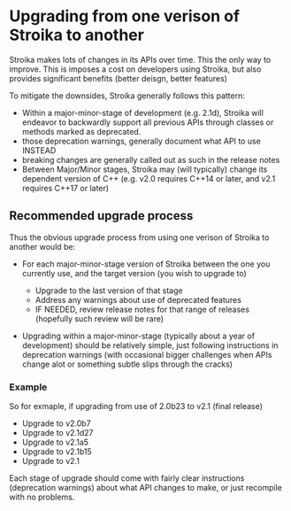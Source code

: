 # Upgrading from one verison of Stroika to another

Stroika makes lots of changes in its APIs over time. This the only way to improve. This is imposes a cost on developers using Stroika, but also provides significant benefits (better deisgn, better features)

To mitigate the downsides, Stroika generally follows this pattern:

- Within a major-minor-stage of development (e.g. 2.1d), Stroika will endeavor to backwardly support all previous APIs through classes or methods marked as deprecated.
- those deprecation warnings, generally document what API to use INSTEAD
- breaking changes are generally called out as such in the release notes
- Between Major/Minor stages, Stroika may (will typically) change its dependent version of C++ (e.g. v2.0 requires C++14 or later, and v2.1 requires C++17 or later)

## Recommended upgrade process

Thus the obvious upgrade process from using one verison of Stroika to another would be:

- For each major-minor-stage version of Stroika between the one you currently use, and the target version (you wish to upgrade to)

  - Upgrade to the last version of that stage
  - Address any warnings about use of deprecated features
  - IF NEEDED, review release notes for that range of releases (hopefully such review will be rare)

- Upgrading within a major-minor-stage (typically about a year of development) should be relatively simple, just following instructions in deprecation warnings (with occasional bigger challenges when APIs change alot or something subtle slips through the cracks)

### Example

So for exmaple, if upgrading from use of 2.0b23 to v2.1 (final release)

- Upgrade to v2.0b7
- Upgrade to v2.1d27
- Upgrade to v2.1a5
- Upgrade to v2.1b15
- Upgrade to v2.1

Each stage of upgrade should come with fairly clear instructions (deprecation warnings) about what API changes to make, or just recompile with no problems.